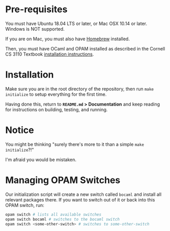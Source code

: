 # Pre-requisites

You must have Ubuntu 18.04 LTS or later, or Mac OSX 10.14 or later. Windows is NOT supported.

If you are on Mac, you must also have [Homebrew](https://brew.sh/) installed.

Then, you must have OCaml and OPAM installed as described in the Cornell CS 3110 Textbook [installation instructions](https://cs3110.github.io/textbook/chapters/preface/install.html#).

# Installation

Make sure you are in the root directory of the repository, then run `make initialize` to setup everything for the first time.

Having done this, return to **`README.md` > Documentation** and keep reading for instructions on building, testing, and running.

# Notice

You might be thinking "surely there's more to it than a simple `make initialize`?!"

I'm afraid you would be mistaken.

# Managing OPAM Switches

Our initialization script will create a new switch called `bocaml` and install all relevant packages there. If you want to switch out of it or back into this OPAM switch, run:

```bash
opam switch # lists all available switches
opam switch bocaml # switches to the bocaml switch
opam switch <some-other-switch> # switches to some-other-switch
```
